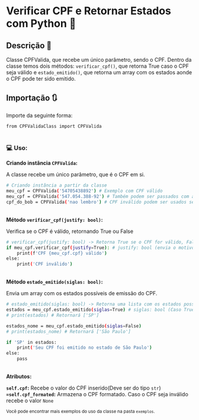 #  Verificar CPF e Retornar Estados com Python 🪪


## Descrição 📍

Classe CPFValida, que recebe um único parâmetro, sendo o CPF. Dentro da classe temos dois métodos: ```verificar_cpf()```, que retorna True caso o CPF seja válido e ```estado_emitido()```, que retorna um array com os estados aonde o CPF pode ter sido emitido. 

## Importação 🔃
Importe da seguinte forma:

```bash
from CPFValidaClass import CPFValida
```

#
### 💻 Uso: 

<strong>Criando instância <code>CPFValida</code>:</strong>

A classe recebe um único parâmetro, que é o CPF em si.
```bash
# Criando instância a partir da classe
meu_cpf = CPFValida('54705438892') # Exemplo com CPF válido
meu_cpf = CPFValida('547.054.388-92') # Também podem ser passados com a formatação completa. O funcionamento continua o mesmo 
cpf_do_bob = CPFValida('nao lembro') # CPF inválido podem ser usados sem problemas na definição de classe
```

<br>
<strong>Método <code>verificar_cpf(justify: bool)</code>:</strong>

Verifica se o CPF é válido, retornando True ou False
```bash
# verificar_cpf(justify: bool) -> Retorna True se o CPF for válido, False caso contrário
if meu_cpf.verificar_cpf(justify=True): # justify: bool (envia o motivo da invalidação, caso seja válido envia uma mensagem de confirmação. O valor padrão é False)
    print(f'CPF {meu_cpf.cpf} válido') 
else:
    print('CPF inválido')
```
<br>
<strong>Método <code>estado_emitido(siglas: bool)</code>:</strong>

Envia um array com os estados possíveis de emissão do CPF.

```bash
# estado_emitido(siglas: bool) -> Retorna uma lista com os estados possíveis onde o CPF pode ter sido emitido.
estados = meu_cpf.estado_emitido(siglas=True) # siglas: bool (Caso True retorna as siglas dos estados, caso False, retorna o nome dos estados. O valor padrão é True)
# print(estados) # Retornará ['SP']

estados_nome = meu_cpf.estado_emitido(siglas=False)
# print(estados_nome) # Retornará ['São Paulo']

if 'SP' in estados:
    print('Seu CPF foi emitido no estado de São Paulo')
else:
    pass
```
<br>
<strong>Atributos:</strong>

<strong><code>self.cpf</code>:</strong> Recebe o valor do CPF inserido(Deve ser do tipo ```str```) <br>
<strong><code>=self.cpf_formated</code>:</strong> Armazena o CPF formatado. Caso o CPF seja inválido recebe o valor ```None```


<small>Você pode encontrar mais exemplos do uso da classe na pasta ```exemplos```. </small>

